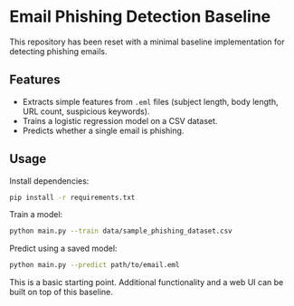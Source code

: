# Email Phishing Detection Baseline

This repository has been reset with a minimal baseline implementation for detecting phishing emails.

## Features

- Extracts simple features from `.eml` files (subject length, body length, URL count, suspicious keywords).
- Trains a logistic regression model on a CSV dataset.
- Predicts whether a single email is phishing.

## Usage

Install dependencies:

```bash
pip install -r requirements.txt
```

Train a model:

```bash
python main.py --train data/sample_phishing_dataset.csv
```

Predict using a saved model:

```bash
python main.py --predict path/to/email.eml
```

This is a basic starting point. Additional functionality and a web UI can be built on top of this baseline.
